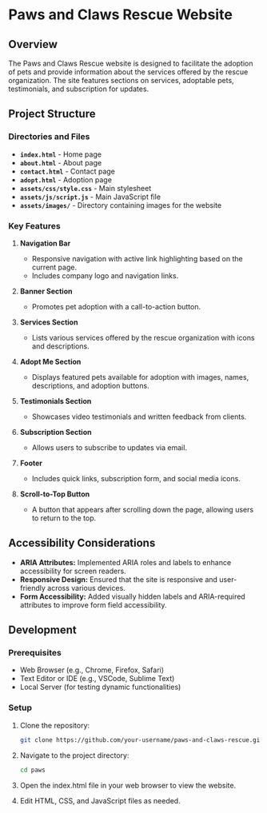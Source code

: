 # Paws and Claws Rescue Website

## Overview

The Paws and Claws Rescue website is designed to facilitate the adoption of pets and provide information about the services offered by the rescue organization. The site features sections on services, adoptable pets, testimonials, and subscription for updates.

## Project Structure

### Directories and Files

- **`index.html`** - Home page
- **`about.html`** - About page
- **`contact.html`** - Contact page
- **`adopt.html`** - Adoption page
- **`assets/css/style.css`** - Main stylesheet
- **`assets/js/script.js`** - Main JavaScript file
- **`assets/images/`** - Directory containing images for the website

### Key Features

1. **Navigation Bar**
   - Responsive navigation with active link highlighting based on the current page.
   - Includes company logo and navigation links.

2. **Banner Section**
   - Promotes pet adoption with a call-to-action button.

3. **Services Section**
   - Lists various services offered by the rescue organization with icons and descriptions.

4. **Adopt Me Section**
   - Displays featured pets available for adoption with images, names, descriptions, and adoption buttons.

5. **Testimonials Section**
   - Showcases video testimonials and written feedback from clients.

6. **Subscription Section**
   - Allows users to subscribe to updates via email.

7. **Footer**
   - Includes quick links, subscription form, and social media icons.

8. **Scroll-to-Top Button**
   - A button that appears after scrolling down the page, allowing users to return to the top.

## Accessibility Considerations

- **ARIA Attributes:** Implemented ARIA roles and labels to enhance accessibility for screen readers.
- **Responsive Design:** Ensured that the site is responsive and user-friendly across various devices.
- **Form Accessibility:** Added visually hidden labels and ARIA-required attributes to improve form field accessibility.

## Development

### Prerequisites

- Web Browser (e.g., Chrome, Firefox, Safari)
- Text Editor or IDE (e.g., VSCode, Sublime Text)
- Local Server (for testing dynamic functionalities)

### Setup

1. Clone the repository:
   ```sh
   git clone https://github.com/your-username/paws-and-claws-rescue.git
2. Navigate to the project directory:
   ```sh
   cd paws
3. Open the index.html file in your web browser to view the website.

4. Edit HTML, CSS, and JavaScript files as needed.